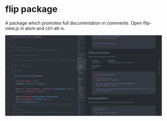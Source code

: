 # flip package

A package which promotes full documentation in comments. Open flip-view.js in atom and ctrl-alt-o.

![A screenshot of your package](flip.png)
